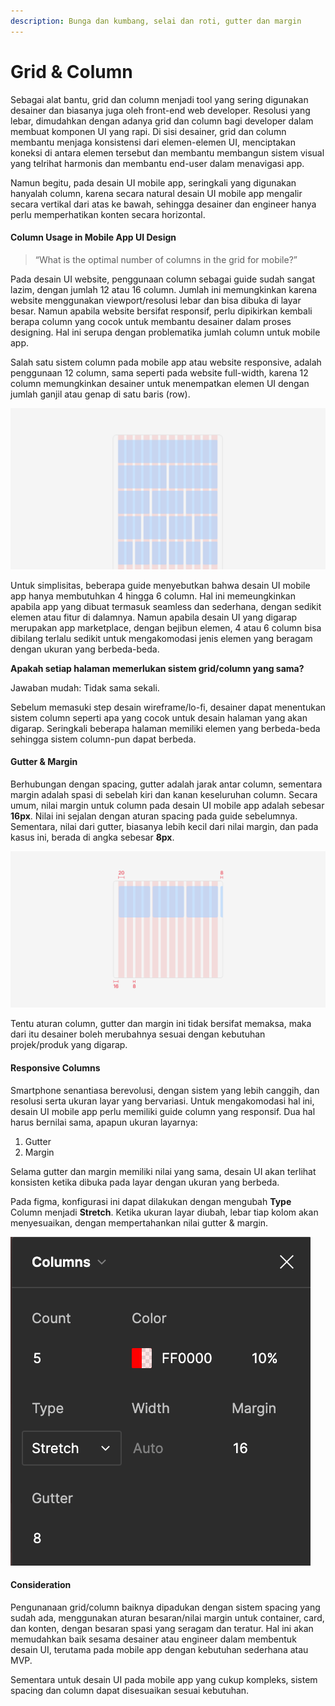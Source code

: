 ```yaml
---
description: Bunga dan kumbang, selai dan roti, gutter dan margin
---
```


# Grid & Column

Sebagai alat bantu, grid dan column menjadi tool yang sering digunakan desainer dan biasanya juga oleh front-end web developer. Resolusi yang lebar, dimudahkan dengan adanya grid dan column bagi developer dalam membuat komponen UI yang rapi. Di sisi desainer, grid dan column membantu menjaga konsistensi dari elemen-elemen UI, menciptakan koneksi di antara elemen tersebut dan membantu membangun sistem visual yang telrihat harmonis dan membantu end-user dalam menavigasi app.

Namun begitu, pada desain UI mobile app, seringkali yang digunakan hanyalah column, karena secara natural desain UI mobile app mengalir secara vertikal dari atas ke bawah, sehingga desainer dan engineer hanya perlu memperhatikan konten secara horizontal.

#### Column Usage in Mobile App UI Design

> “What is the optimal number of columns in the grid for mobile?”

Pada desain UI website, penggunaan column sebagai guide sudah sangat lazim, dengan jumlah 12 atau 16 column. Jumlah ini memungkinkan karena website menggunakan viewport/resolusi lebar dan bisa dibuka di layar besar. Namun apabila website bersifat responsif, perlu dipikirkan kembali berapa column yang cocok untuk membantu desainer dalam proses designing. Hal ini serupa dengan problematika jumlah column untuk mobile app.&#x20;

Salah satu sistem column pada mobile app atau website responsive, adalah penggunaan 12 column, sama seperti pada website full-width, karena 12 column memungkinkan desainer untuk menempatkan elemen UI dengan jumlah ganjil atau genap di satu baris (row).

![12 columns untuk canvas mobile app](<../../../.gitbook/assets/image (3).png>)

Untuk simplisitas, beberapa guide menyebutkan bahwa desain UI mobile app hanya membutuhkan 4 hingga 6 column. Hal ini memeungkinkan apabila app yang dibuat termasuk seamless dan sederhana, dengan sedikit elemen atau fitur di dalamnya. Namun apabila desain UI yang digarap merupakan app marketplace, dengan bejibun elemen, 4 atau 6 column bisa dibilang terlalu sedikit untuk mengakomodasi jenis elemen yang beragam dengan ukuran yang berbeda-beda.

**Apakah setiap halaman memerlukan sistem grid/column yang sama?**

Jawaban mudah: Tidak sama sekali.&#x20;

Sebelum memasuki step desain wireframe/lo-fi, desainer dapat menentukan sistem column seperti apa yang cocok untuk desain halaman yang akan digarap. Seringkali beberapa halaman memiliki elemen yang berbeda-beda sehingga sistem column-pun dapat berbeda.

#### Gutter & Margin

Berhubungan dengan spacing, gutter adalah jarak antar column, sementara margin adalah spasi di sebelah kiri dan kanan keseluruhan column. Secara umum, nilai margin untuk column pada desain UI mobile app adalah sebesar **16px**. Nilai ini sejalan dengan aturan spacing pada guide sebelumnya. Sementara, nilai dari gutter, biasanya lebih kecil dari nilai margin, dan pada kasus ini, berada di angka sebesar **8px**.

![Gutter & margin](<../../../.gitbook/assets/image (1) (1).png>)

Tentu aturan column, gutter dan margin ini tidak bersifat memaksa, maka dari itu desainer boleh merubahnya sesuai dengan kebutuhan projek/produk yang digarap.

#### Responsive Columns

Smartphone senantiasa berevolusi, dengan sistem yang lebih canggih, dan resolusi serta ukuran layar yang bervariasi. Untuk mengakomodasi hal ini, desain UI mobile app perlu memiliki guide column yang responsif. Dua hal harus bernilai sama, apapun ukuran layarnya:

1. Gutter
2. Margin

Selama gutter dan margin memiliki nilai yang sama, desain UI akan terlihat konsisten ketika dibuka pada layar dengan ukuran yang berbeda.

Pada figma, konfigurasi ini dapat dilakukan dengan mengubah **Type** Column menjadi **Stretch**. Ketika ukuran layar diubah, lebar tiap kolom akan menyesuaikan, dengan mempertahankan nilai gutter & margin.

![Column type pada figma](<../../../.gitbook/assets/Screen Shot 2022-08-05 at 15.43.40.png>)

#### Consideration

Pengunanaan grid/column baiknya dipadukan dengan sistem spacing yang sudah ada, menggunakan aturan besaran/nilai margin untuk container, card, dan konten, dengan besaran spasi yang seragam dan teratur. Hal ini akan memudahkan baik sesama desainer atau engineer dalam membentuk desain UI, terutama pada mobile app dengan kebutuhan sederhana atau MVP.

Sementara untuk desain UI pada mobile app yang cukup kompleks, sistem spacing dan column dapat disesuaikan sesuai kebutuhan.
